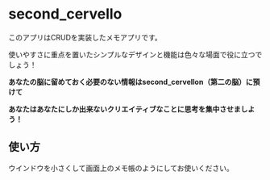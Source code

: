 # second_cervello
このアプリはCRUDを実装したメモアプリです。

使いやすさに重点を置いたシンプルなデザインと機能は色々な場面で役に立つでしょう！

**あなたの脳に留めておく必要のない情報はsecond_cervellon（第二の脳）に預けて**

**あなたはあなたにしか出来ないクリエイティブなことに思考を集中させましよう！**

## 使い方
ウインドウを小さくして画面上のメモ帳のようにしてお使いください。

